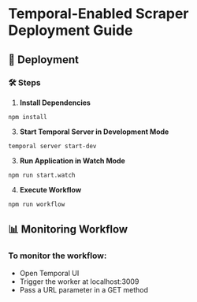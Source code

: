 # Temporal-Enabled Scraper Deployment Guide

## 🚀 Deployment

### 🛠️ Steps

1. **Install Dependencies**
```
npm install
```
3. **Start Temporal Server in Development Mode**
```
temporal server start-dev
```
3. **Run Application in Watch Mode**
```
npm run start.watch
```
4. **Execute Workflow**
```
npm run workflow
```

## 📊 Monitoring Workflow
### To monitor the workflow:

- Open Temporal UI
- Trigger the worker at localhost:3009
- Pass a URL parameter in a GET method
